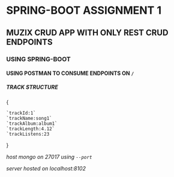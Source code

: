 # SPRING-BOOT ASSIGNMENT 1

## MUZIX CRUD APP WITH ONLY REST CRUD ENDPOINTS

### USING SPRING-BOOT

#### USING POSTMAN TO CONSUME ENDPOINTS ON `/`

##### TRACK STRUCTURE
{

    `trackId:1`
    `trackName:song1`
    `trackAlbum:album1`
    `trackLength:4.12`
    `trackListens:23

 }
 
 *host mongo on 27017 using `--port`*
  
 *server hosted on localhost:8102*
